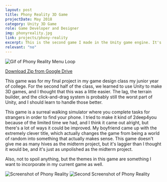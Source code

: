 ```yaml
---
layout: post
title: Phony Reality 3D Game
projectDate: May 2018
category: Unity 3D Game
role: Game Developer and Designer
img: phonyreality.jpg
link: projects/phony-reality
excerpt: This is the second game I made in the Unity game engine. It's a 3D walking simulator with simple fetch quests. The goal of the game is to find your smartphone in a strange surreal world. It was fascinating to learn more C# for this project and how object-oriented programming works in a game with 3D assets.
relevant: "no"
---
```


<img src="https://lizberberena.com/img/phonyrealitymenuyoyod.gif" alt="Gif of Phony Reality Menu Loop" class="img-fluid"/>

<p class="caption"><a href="https://github.com/lizberberena/lizberberena" target="_blank">Download Zip from Google Drive</a></p>

<p>This game was for my final project in my game design class my junior year of college. For the second half of the class, we learned to use Unity to make 3D games, and I thought that this was a little easier. The lag, the terrain builder, and the click-and-drag system is probably still the worst part of Unity, and I should learn to handle those better. </p>

<p>This game is a surreal walking simulator where you complete tasks for strangers in order to find your phone. I tried to make it kind of 2deep4you because of the limited time we had, and I think it came out alright, but there's a lot of ways it could be improved. My boyfriend came up with the extremely clever title, which actually changes the game from being a world of random into something that actually makes sense. This game doesn't give me as many hives as the midterm project, but it's laggier than I thought it would be, and it's just as unpolished as the midterm project.</p>

<p>Also, not to spoil anything, but the themes in this game are something I want to incorporate in my current game as well.</p>

<img src="https://lizberberena.com/img/PhonyReality2.png" alt="Screenshot of Phony Reality" class="img-fluid"/>
<img src="https://lizberberena.com/img/PhonyReality3.png" alt="Second Screenshot of Phony Reality" class="img-fluid"/>
